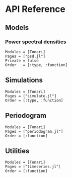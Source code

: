 # API Reference


## Models

### Power spectral densities

```@autodocs
Modules = [Tonari]
Pages = ["psd.jl"]
Private = false
Order   = [:type, :function]
```

## Simulations

```@autodocs
Modules = [Tonari]
Pages = ["simulate.jl"]
Order = [:type, :function]
```


## Periodogram

```@autodocs
Modules = [Tonari]
Pages = ["periodogram.jl"]
Order = [:function]
```

## Utilities

```@autodocs
Modules = [Tonari]
Pages = ["timeseries.jl"]
Order = [:function]
```